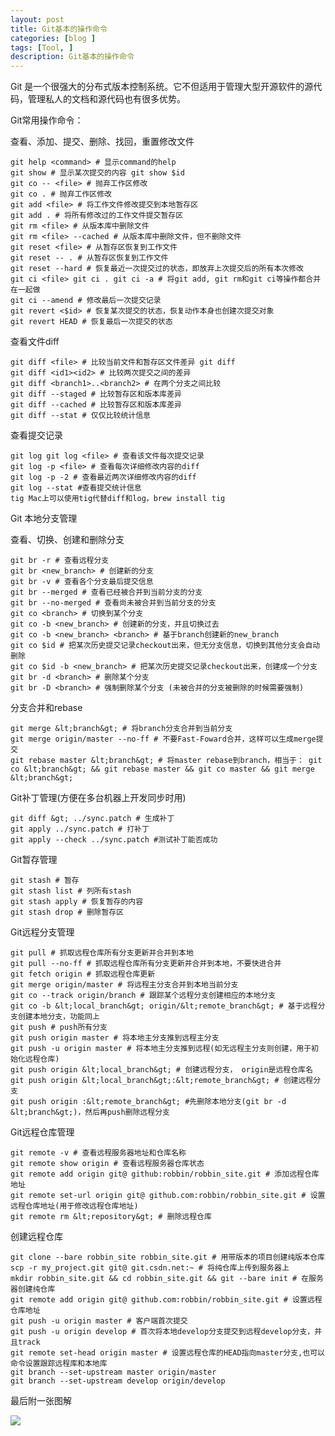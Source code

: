 ```yaml
---
layout: post
title: Git基本的操作命令
categories: [blog ]
tags: [Tool, ]
description: Git基本的操作命令
---
```



Git 是一个很强大的分布式版本控制系统。它不但适用于管理大型开源软件的源代码，管理私人的文档和源代码也有很多优势。

Git常用操作命令：

查看、添加、提交、删除、找回，重置修改文件

    git help <command> # 显示command的help
    git show # 显示某次提交的内容 git show $id
    git co -- <file> # 抛弃工作区修改
    git co . # 抛弃工作区修改
    git add <file> # 将工作文件修改提交到本地暂存区
    git add . # 将所有修改过的工作文件提交暂存区
    git rm <file> # 从版本库中删除文件
    git rm <file> --cached # 从版本库中删除文件，但不删除文件
    git reset <file> # 从暂存区恢复到工作文件
    git reset -- . # 从暂存区恢复到工作文件
    git reset --hard # 恢复最近一次提交过的状态，即放弃上次提交后的所有本次修改
    git ci <file> git ci . git ci -a # 将git add, git rm和git ci等操作都合并在一起做　　　　　　　　　　　　　　　　　　　　　　　　　　　　　　　　　　　　
    git ci --amend # 修改最后一次提交记录
    git revert <$id> # 恢复某次提交的状态，恢复动作本身也创建次提交对象
    git revert HEAD # 恢复最后一次提交的状态
 
查看文件diff

	git diff <file> # 比较当前文件和暂存区文件差异 git diff
	git diff <id1><id2> # 比较两次提交之间的差异
	git diff <branch1>..<branch2> # 在两个分支之间比较
	git diff --staged # 比较暂存区和版本库差异
	git diff --cached # 比较暂存区和版本库差异
	git diff --stat # 仅仅比较统计信息


查看提交记录

	git log git log <file> # 查看该文件每次提交记录
	git log -p <file> # 查看每次详细修改内容的diff
	git log -p -2 # 查看最近两次详细修改内容的diff
	git log --stat #查看提交统计信息
	tig Mac上可以使用tig代替diff和log，brew install tig

Git 本地分支管理

查看、切换、创建和删除分支

	git br -r # 查看远程分支
	git br <new_branch> # 创建新的分支
	git br -v # 查看各个分支最后提交信息
	git br --merged # 查看已经被合并到当前分支的分支
	git br --no-merged # 查看尚未被合并到当前分支的分支
	git co <branch> # 切换到某个分支
	git co -b <new_branch> # 创建新的分支，并且切换过去
	git co -b <new_branch> <branch> # 基于branch创建新的new_branch
	git co $id # 把某次历史提交记录checkout出来，但无分支信息，切换到其他分支会自动删除
	git co $id -b <new_branch> # 把某次历史提交记录checkout出来，创建成一个分支
	git br -d <branch> # 删除某个分支
	git br -D <branch> # 强制删除某个分支 (未被合并的分支被删除的时候需要强制)

分支合并和rebase

	git merge &lt;branch&gt; # 将branch分支合并到当前分支
	git merge origin/master --no-ff # 不要Fast-Foward合并，这样可以生成merge提交
	git rebase master &lt;branch&gt; # 将master rebase到branch，相当于： git co &lt;branch&gt; && git rebase master && git co master && git merge &lt;branch&gt;

Git补丁管理(方便在多台机器上开发同步时用)

	git diff &gt; ../sync.patch # 生成补丁
	git apply ../sync.patch # 打补丁
	git apply --check ../sync.patch #测试补丁能否成功

Git暂存管理

	git stash # 暂存
	git stash list # 列所有stash
	git stash apply # 恢复暂存的内容
	git stash drop # 删除暂存区

Git远程分支管理

	git pull # 抓取远程仓库所有分支更新并合并到本地
	git pull --no-ff # 抓取远程仓库所有分支更新并合并到本地，不要快进合并
	git fetch origin # 抓取远程仓库更新
	git merge origin/master # 将远程主分支合并到本地当前分支
	git co --track origin/branch # 跟踪某个远程分支创建相应的本地分支
	git co -b &lt;local_branch&gt; origin/&lt;remote_branch&gt; # 基于远程分支创建本地分支，功能同上
	git push # push所有分支
	git push origin master # 将本地主分支推到远程主分支
	git push -u origin master # 将本地主分支推到远程(如无远程主分支则创建，用于初始化远程仓库)
	git push origin &lt;local_branch&gt; # 创建远程分支， origin是远程仓库名
	git push origin &lt;local_branch&gt;:&lt;remote_branch&gt; # 创建远程分支
	git push origin :&lt;remote_branch&gt; #先删除本地分支(git br -d &lt;branch&gt;)，然后再push删除远程分支

Git远程仓库管理

	git remote -v # 查看远程服务器地址和仓库名称
	git remote show origin # 查看远程服务器仓库状态
	git remote add origin git@ github:robbin/robbin_site.git # 添加远程仓库地址
	git remote set-url origin git@ github.com:robbin/robbin_site.git # 设置远程仓库地址(用于修改远程仓库地址) 
	git remote rm &lt;repository&gt; # 删除远程仓库

创建远程仓库

	git clone --bare robbin_site robbin_site.git # 用带版本的项目创建纯版本仓库
	scp -r my_project.git git@ git.csdn.net:~ # 将纯仓库上传到服务器上
	mkdir robbin_site.git && cd robbin_site.git && git --bare init # 在服务器创建纯仓库
	git remote add origin git@ github.com:robbin/robbin_site.git # 设置远程仓库地址
	git push -u origin master # 客户端首次提交
	git push -u origin develop # 首次将本地develop分支提交到远程develop分支，并且track
	git remote set-head origin master # 设置远程仓库的HEAD指向master分支,也可以命令设置跟踪远程库和本地库
	git branch --set-upstream master origin/master
	git branch --set-upstream develop origin/develop

最后附一张图解

![](http://www.websqq.org/wp-content/uploads/2015/08/2010072023345292.png)

